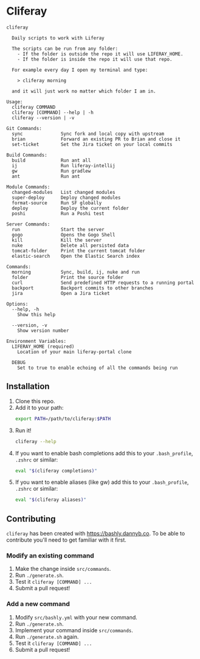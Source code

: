 # Cliferay

```
cliferay

  Daily scripts to work with Liferay
  
  The scripts can be run from any folder:
    - If the folder is outside the repo it will use LIFERAY_HOME.
    - If the folder is inside the repo it will use that repo. 
    
  For example every day I open my terminal and type:
  
    > cliferay morning
  
  and it will just work no matter which folder I am in.

Usage:
  cliferay COMMAND
  cliferay [COMMAND] --help | -h
  cliferay --version | -v

Git Commands:
  sync              Sync fork and local copy with upstream
  brian             Forward an existing PR to Brian and close it
  set-ticket        Set the Jira ticket on your local commits

Build Commands:
  build             Run ant all
  ij                Run liferay-intellij
  gw                Run gradlew
  ant               Run ant

Module Commands:
  changed-modules   List changed modules
  super-deploy      Deploy changed modules
  format-source     Run SF globally
  deploy            Deploy the current folder
  poshi             Run a Poshi test

Server Commands:
  run               Start the server
  gogo              Opens the Gogo Shell
  kill              Kill the server
  nuke              Delete all persisted data
  tomcat-folder     Print the current tomcat folder
  elastic-search    Open the Elastic Search index

Commands:
  morning           Sync, build, ij, nuke and run
  folder            Print the source folder
  curl              Send predefined HTTP requests to a running portal
  backport          Backport commits to other branches
  jira              Open a Jira ticket

Options:
  --help, -h
    Show this help

  --version, -v
    Show version number

Environment Variables:
  LIFERAY_HOME (required)
    Location of your main liferay-portal clone

  DEBUG
    Set to true to enable echoing of all the commands being run
```

## Installation
1. Clone this repo.
2. Add it to your path:
    ```bash
    export PATH=/path/to/cliferay:$PATH
    ```
3. Run it!
    ```bash
    cliferay --help
    ```
4. If you want to enable bash completions add this to your `.bash_profile`, `.zshrc` or similar:
    ```bash
    eval "$(cliferay completions)"
    ```
4. If you want to enable aliases (like gw) add this to your `.bash_profile`, `.zshrc` or similar:
    ```bash
    eval "$(cliferay aliases)"
    ```

## Contributing

`cliferay` has been created with https://bashly.dannyb.co. To be able to contribute you'll need to get familiar with it first.

### Modify an existing command
1. Make the change inside `src/commands`.
2. Run `./generate.sh`.
3. Test it `cliferay [COMMAND] ...`
4. Submit a pull request!

### Add a new command
1. Modify `src/bashly.yml` with your new command.
2. Run `./generate.sh`.
3. Implement your command inside `src/commands`.
4. Run `./generate.sh` again.
5. Test it `cliferay [COMMAND] ...`
6. Submit a pull request!